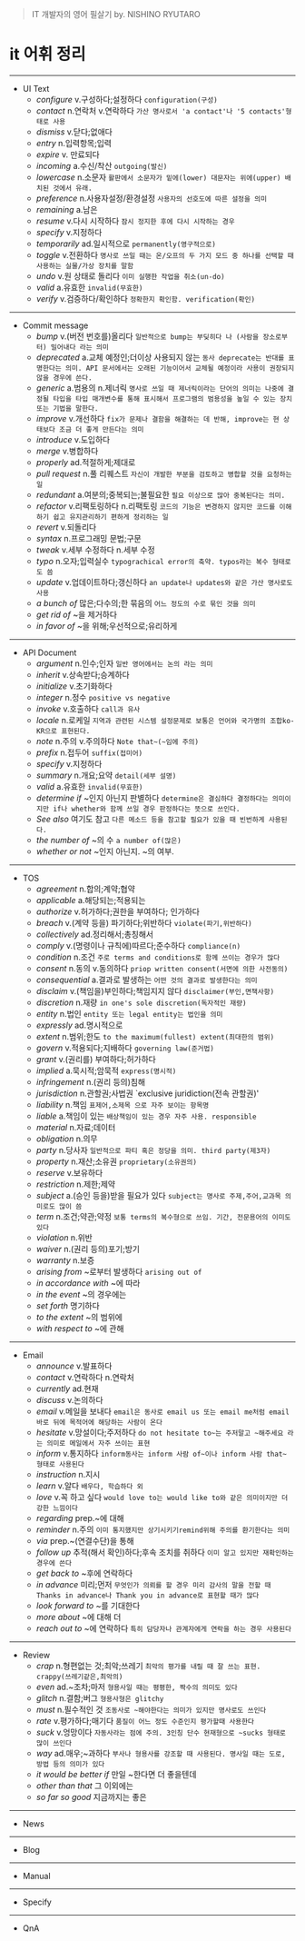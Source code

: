 > IT 개발자의 영어 필살기
> by. NISHINO RYUTARO

it 어휘 정리
=============================================
<hr>

- UI Text
  - *configure* v.구성하다;설정하다 `configuration(구성)`
  - *contact* n.연락처 v.연락하다 `가산 명사로서 'a contact'나 '5 contacts'형태로 사용`
  - *dismiss* v.닫다;없애다
  - *entry* n.입력항목;입력
  - *expire* v. 만료되다
  - *incoming* a.수신/착산 `outgoing(발신)`
  - *lowercase* n.소문자 `활판에서 소문자가 밑에(lower) 대문자는 위에(upper) 배치된 것에서 유래.`
  - *preference* n.사용자설정/환경설정 `사용자의 선호도에 따른 설정을 의미`
  - *remaining* a.남은
  - *resume* v.다시 시작하다 `잠시 정지한 후에 다시 시작하는 경우`
  - *specify* v.지정하다
  - *temporarily* ad.일시적으로 `permanently(영구적으로)`
  - *toggle* v.전환하다 `명사로 쓰일 때는 온/오프의 두 가지 모드 중 하나를 선택할 때 사용하는 실물/가상 장치를 말함`
  - *undo* v.원 상태로 돌리다 `이미 실행한 작업을 취소(un-do)`
  - *valid* a.유효한 `invalid(무효한)`
  - *verify* v.검증하다/확인하다 `정확한지 확인함. verification(확인)`

<hr>

- Commit message
  - *bump* v.(버전 번호를)올리다 `일반적으로 bump는 부딪히다 나 (사람을 장소로부터) 밀어내다 라는 의미`  
  - *deprecated* a.교체 예정인;더이상 사용되지 않는 `동사 deprecate는 반대를 표명한다는 의미. API 문서에서는 오래된 기능이어서 교체될 예정이라 사용이 권장되지 않을 경우에 쓴다.`
  - *generic* a.범용의 n.제너릭 `명사로 쓰일 때 제너릭이라는 단어의 의미는 나중에 결정될 타입을 타입 매개변수를 통해 표시해서 프로그램의 범용성을 높일 수 있는 장치 또는 기법을 말한다.`
  - *improve* v.개선하다 `fix가 문제나 결함을 해결하는 데 반해, improve는 현 상태보다 조금 더 좋게 만든다는 의미`
  - *introduce* v.도입하다
  - *merge* v.병합하다
  - *properly* ad.적절하게;제대로
  - *pull request* n.풀 리퀘스트 `자신이 개발한 부분을 검토하고 병합할 것을 요청하는 일`
  - *redundant* a.여분의;중복되는;불필요한 `필요 이상으로 많아 중복된다는 의미.`
  - *refactor* v.리팩토링하다 n.리팩토링 `코드의 기능은 변경하지 않지만 코드를 이해하기 쉽고 유지관리하기 편하게 정리하는 일`
  - *revert* v.되돌리다 
  - *syntax* n.프로그래밍 문법;구문 
  - *tweak* v.세부 수정하다 n.세부 수정 
  - *typo* n.오자;입력실수 `typograchical error의 축약. typos라는 복수 형태로도 씀`
  - *update* v.업데이트하다;갱신하다 `an update나 updates와 같은 가산 명사로도 사용`
  - *a bunch of* 많은;다수의;한 묶음의 `어느 정도의 수로 묶인 것을 의미`
  - *get rid of* ~을 제거하다
  - *in favor of* ~을 위해;우선적으로;유리하게

<hr>

- API Document
  - *argument* n.인수;인자 `일반 영어에서는 논의 라는 의미`
  - *inherit* v.상속받다;승계하다 
  - *initialize* v.초기화하다
  - *integer* n.정수 `positive vs negative`
  - *invoke* v.호출하다 `call과 유사`
  - *locale* n.로케일 `지역과 관련된 시스템 설정문제로 보통은 언어와 국가명의 조합ko-KR으로 표현된다.`
  - *note* n.주의 v.주의하다 `Note that~(~임에 주의)`
  - *prefix* n.접두어 `suffix(접미어)`
  - *specify* v.지정하다
  - *summary* n.개요;요약 `detail(세부 설명)`
  - *valid* a.유효한 `invalid(무효한)`
  - *determine if* ~인지 아닌지 판별하다 `determine은 결심하다 결정하다는 의미이지만 if나 whether와 함께 쓰일 경우 판정하다는 뜻으로 쓰인다.`
  - *See also* 여기도 참고 `다른 메소드 등을 참고할 필요가 있을 때 빈번하게 사용된다.`
  - *the number of* ~의 수 `a number of(많은)`
  - *whether or not* ~인지 아닌지. ~의 여부. 

<hr>

- TOS
  - *agreement* n.합의;계약;협약
  - *applicable* a.해당되는;적용되는
  - *authorize* v.허가하다;권한을 부여하다; 인가하다
  - *breach* v.(계약 등을) 파기하다;위반하다 `violate(파기,위반하다)`
  - *collectively* ad.정리해서;총칭해서
  - *comply* v.(명령이나 규칙에)따르다;준수하다 `compliance(n)`
  - *condition* n.조건 `주로 terms and conditions로 함께 쓰이는 경우가 많다`
  - *consent* n.동의 v.동의하다 `priop written consent(서면에 의한 사전동의)`
  - *consequential* a.결과로 발생하는 `어떤 것의 결과로 발생한다는 의미`
  - *disclaim* v.(책임을)부인하다;책임지지 않다 `disclaimer(부인,면책사항)`
  - *discretion* n.재량 `in one's sole discretion(독자적인 재량)`
  - *entity* n.법인 `entity 또는 legal entity는 법인을 의미`
  - *expressly* ad.명시적으로
  - *extent* n.범위;한도 `to the maximum(fullest) extent(최대한의 범위)`
  - *govern* v.적용되다;지배하다 `governing law(준거법)`
  - *grant* v.(권리를) 부여하다;허가하다
  - *implied* a.묵시적;암묵적 `express(명시적)`
  - *infringement* n.(권리 등의)침해
  - *jurisdiction* n.관할권;사법권 `exclusive juridiction(전속 관할권)'
  - *liability* n.책임 `표제어,소제목 으로 자주 보이는 항목명`
  - *liable* a.책임이 있는 `배상책임이 있는 경우 자주 사용. responsible`
  - *material* n.자료;데이터
  - *obligation* n.의무
  - *party* n.당사자 `일반적으로 파티 혹은 정당을 의미. third party(제3자)`
  - *property* n.재산;소유권 `proprietary(소유권의)`
  - *reserve* v.보유하다
  - *restriction* n.제한;제약
  - *subject* a.(승인 등을)받을 필요가 있다 `subject는 명사로 주제,주어,교과목 의미로도 많이 씀`
  - *term* n.조건;약관;약정 `보통 terms의 복수형으로 쓰임. 기간, 전문용어의 이미도 있다`
  - *violation* n.위반 
  - *waiver* n.(권리 등의)포기;방기
  - *warranty* n.보증
  - *arising from* ~로부터 발생하다 `arising out of`
  - *in accordance with* ~에 따라
  - *in the event* ~의 경우에는 
  - *set forth* 명기하다
  - *to the extent* ~의 범위에
  - *with respect to* ~에 관해

<hr>

- Email
  - *announce* v.발표하다
  - *contact* v.연락하다 n.연락처
  - *currently* ad.현재
  - *discuss* v.논의하다
  - *email* v.메일을 보내다 `email은 동사로 email us 또는 email me처럼 email 바로 뒤에 목적어에 해당하는 사람이 온다`
  - *hesitate* v.망설이다;주저하다 `do not hesitate to~는 주저말고 ~해주세요 라는 의미로 메일에서 자주 쓰이는 표현`
  - *inform* v.통지하다 `inform동사는 inform 사람 of~이나 inform 사람 that~ 형태로 사용된다`
  - *instruction* n.지시
  - *learn* v.알다 `배우다, 학습하다 외`
  - *love* v.꼭 하고 싶다 `would love to는 would like to와 같은 의미이지만 더 강한 느낌이다`
  - *regarding* prep.~에 대해 
  - *reminder* n.주의 `이미 통지했지만 상기시키기remind위해 주의를 환기한다는 의미`
  - *via* prep.~(연결수단)을 통해 
  - *follow up* 추적(해서 확인)하다;후속 조치를 취하다 `이미 알고 있지만 재확인하는 경우에 쓴다`
  - *get back to* ~후에 연락하다
  - *in advance* 미리;먼저 `무엇인가 의뢰를 할 경우 미리 감사의 말을 전할 때 Thanks in advance나 Thank you in advance로 표현할 때가 많다`
  - *look forward to* ~를 기대한다 
  - *more about* ~에 대해 더
  - *reach out to* ~에 연락하다 `특히 담당자나 관계자에게 연락을 하는 경우 사용된다`
<hr>

- Review
  - *crap* n.형편없는 것;최악;쓰레기 `최악의 평가를 내릴 때 잘 쓰는 표현. crappy(쓰레기같은,최악의)` 
  - *even* ad.~조차;마저 `형용사일 때는 평평한, 짝수의 의미도 있다` 
  - *glitch* n.결함;버그 `형용사형은 glitchy` 
  - *must* n.필수적인 것 `조동사로 ~해야한다는 의미가 있지만 명사로도 쓰인다` 
  - *rate* v.평가하다;매기다 `품질이 어느 정도 수준인지 평가할때 사용한다` 
  - *suck* v.엉망이다 `자동사라는 점에 주의. 3인칭 단수 현재형으로 ~sucks 형태로 많이 쓰인다` 
  - *way* ad.매우;~과하다 `부사나 형용사를 강조할 때 사용된다. 명사일 때는 도로, 방법 등의 의미가 있다` 
  - *it would be better if* 만일 ~한다면 더 좋을텐데 
  - *other than that* 그 이외에는 
  - *so far so good* 지금까지는 좋은
<hr>

- News

<hr>

- Blog

<hr>

- Manual

<hr>

- Specify

<hr>

- QnA
